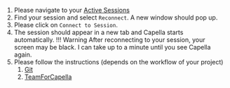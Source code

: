 
1. Please navigate to your [Active Sessions](/)
2. Find your session and select `Reconnect`. A new window should pop up.
3. Please click on `Connect to Session`. 
4. The session should appear in a new tab and Capella starts automatically. 
    !!! Warning
        After reconnecting to your session, your screen may be black. I can take up to a minute until you see Capella again.
5. Please follow the instructions (depends on the workflow of your project)
    1. [Git](../flows/git)
    2. [TeamForCapella](../flows/t4c)
